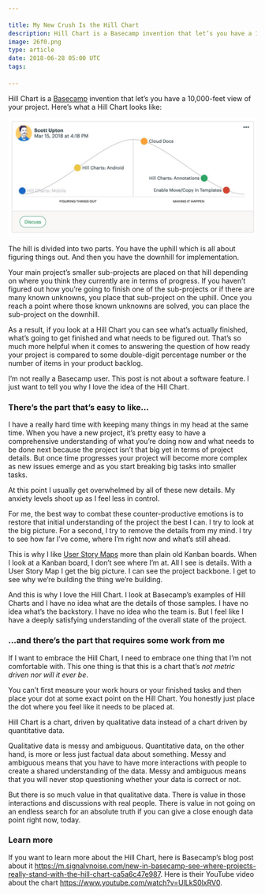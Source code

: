 ```yaml
---

title: My New Crush Is the Hill Chart
description: Hill Chart is a Basecamp invention that let’s you have a 10,000-feet view of your project.
image: 26f0.png
type: article
date: 2018-06-28 05:00 UTC
tags:

---
```


Hill Chart is a [Basecamp](https://basecamp.com/) invention that let’s you have a 10,000-feet view of your project. Here’s what a Hill Chart looks like:

![Example of Basecamp's Hill Chart](2018-06-28-my_new_crush_is_the_hill_chart/hill-chart-scott-upton.jpg)

The hill is divided into two parts. You have the uphill which is all about figuring things out. And then you have the downhill for implementation.

Your main project’s smaller sub-projects are placed on that hill depending on where you think they currently are in terms of progress. If you haven’t figured out how you’re going to finish one of the sub-projects or if there are many known unknowns, you place that sub-project on the uphill. Once you reach a point where those known unknowns are solved, you can place the sub-project on the downhill.

As a result, if you look at a Hill Chart you can see what’s actually finished, what’s going to get finished and what needs to be figured out. That’s so much more helpful when it comes to answering the question of how ready your project is compared to some double-digit percentage number or the number of items in your product backlog.

I’m not really a Basecamp user. This post is not about a software feature. I just want to tell you why I love the idea of the Hill Chart.

### There’s the part that’s easy to like&hellip;

I have a really hard time with keeping many things in my head at the same time. When you have a new project, it’s pretty easy to have a comprehensive understanding of what you’re doing now and what needs to be done next because the project isn’t that big yet in terms of project details. But once time progresses your project will become more complex as new issues emerge and as you start breaking big tasks into smaller tasks.

At this point I usually get overwhelmed by all of these new details. My anxiety levels shoot up as I feel less in control.

For me, the best way to combat these counter-productive emotions is to restore that initial understanding of the project the best I can. I try to look at the big picture. For a second, I try to remove the details from my mind. I try to see how far I’ve come, where I’m right now and what’s still ahead.

This is why I like [User Story Maps](https://manifesto.co.uk/user-story-mapping/) more than plain old Kanban boards. When I look at a Kanban board, I don’t see where I’m at. All I see is details. With a User Story Map I get the big picture. I can see the project backbone. I get to see why we’re building the thing we’re building.

And this is why I love the Hill Chart. I look at Basecamp’s examples of Hill Charts and I have no idea what are the details of those samples. I have no idea what’s the backstory. I have no idea who the team is. But I feel like I have a deeply satisfying understanding of the overall state of the project.

### &hellip;and there’s the part that requires some work from me

If I want to embrace the Hill Chart, I need to embrace one thing that I’m not comfortable with. This one thing is that this is a chart that’s *not metric driven nor will it ever be*.

You can’t first measure your work hours or your finished tasks and then place your dot at some exact point on the Hill Chart. You honestly just place the dot where you feel like it needs to be placed at.

Hill Chart is a chart, driven by qualitative data instead of a chart driven by quantitative data.

Qualitative data is messy and ambiguous. Quantitative data, on the other hand, is more or less just factual data about something. Messy and ambiguous means that you have to have more interactions with people to create a shared understanding of the data. Messy and ambiguous means that you will never stop questioning whether your data is correct or not.

But there is so much value in that qualitative data. There is value in those interactions and discussions with real people. There is value in not going on an endless search for an absolute truth if you can give a close enough data point right now, today.

### Learn more

If you want to learn more about the Hill Chart, here is Basecamp’s blog post about it <https://m.signalvnoise.com/new-in-basecamp-see-where-projects-really-stand-with-the-hill-chart-ca5a6c47e987>. Here is their YouTube video about the chart <https://www.youtube.com/watch?v=UlLkS0lxRV0>.

